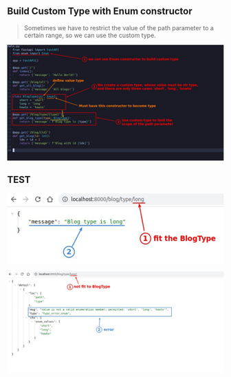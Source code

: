 ## **Build Custom Type with Enum constructor**

> Sometimes we have to restrict the value of the path parameter to a certain range, so we can use the custom type.

![Alt custom type with Enum](pic/17.jpg)

## **TEST**

![Alt test ](pic/18.jpg)

![Alt test error](pic/19.jpg)
